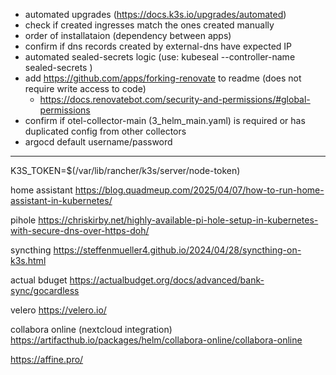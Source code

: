 - automated upgrades (https://docs.k3s.io/upgrades/automated)
- check if created ingresses match the ones created manually
- order of installataion (dependency between apps)
- confirm if dns records created by external-dns have expected IP
- automated sealed-secrets logic (use: kubeseal --controller-name sealed-secrets <args>)
- add https://github.com/apps/forking-renovate to readme (does not require write access to code)
  - https://docs.renovatebot.com/security-and-permissions/#global-permissions
- confirm if otel-collector-main (3_helm_main.yaml) is required or has duplicated config from other collectors
- argocd default username/password

------------------------------------

K3S_TOKEN=$(/var/lib/rancher/k3s/server/node-token)

home assistant
https://blog.quadmeup.com/2025/04/07/how-to-run-home-assistant-in-kubernetes/

pihole
https://chriskirby.net/highly-available-pi-hole-setup-in-kubernetes-with-secure-dns-over-https-doh/

syncthing
https://steffenmueller4.github.io/2024/04/28/syncthing-on-k3s.html

actual bduget
https://actualbudget.org/docs/advanced/bank-sync/gocardless

velero
https://velero.io/

collabora online (nextcloud integration)
https://artifacthub.io/packages/helm/collabora-online/collabora-online

https://affine.pro/